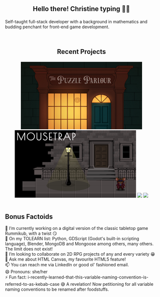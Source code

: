 ## <p align="center">Hello there! Christine typing 👩‍💻</p>
Self-taught full-stack developer with a background in mathematics and budding penchant for front-end game development.

<br/>

## <p align="center">Recent Projects </p>

<div align="center">
  <img width="400" src="./puzzle-parlour-thumbnail.png" />
  <img width="400" src="./mousetrap-thumbnail.png" />
  <a href="https://github.com/chrislush/puzzleparlour"><img src="https://github-readme-stats.vercel.app/api/pin/?username=chrislush&repo=puzzleparlour&theme=moltack" /></a>
  <a href="https://github.com/chrislush/mousetrap"><img src="https://github-readme-stats.vercel.app/api/pin/?username=chrislush&repo=mousetrap&theme=moltack" /></a>
</div>

<br/>

## Bonus Factoids

🔭 I’m currently working on a digital version of the classic tabletop game Rummikub, with a twist 😏<br/>
🌱 On my TOLEARN list: Python, GDScript (Godot's built-in scripting language), Blender, MongoDB and Mongoose among others, many others. The limit does not exist!<br/>
👯 I’m looking to collaborate on 2D RPG projects of any and every variety 😁<br/>
💬 Ask me about HTML Canvas, my favourite HTML5 feature!<br/>
📫 You can reach me via LinkedIn or good ol' fashioned email.<br/>
😄 Pronouns: she/her<br/>
⚡ Fun fact: i-recently-learned-that-this-variable-naming-convention-is-referred-to-as-kebab-case 😅 A revelation! Now petitioning for all variable naming conventions to be renamed after foodstuffs.
